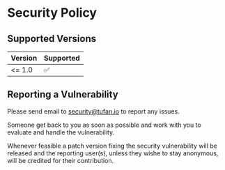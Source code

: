 # Security Policy

## Supported Versions

| Version | Supported          |
| ------- | ------------------ |
| <= 1.0  | :white_check_mark: |

## Reporting a Vulnerability

Please send email to security@tufan.io to report any issues.

Someone get back to you as soon as possible and work with you
to evaluate and handle the vulnerability.

Whenever feasible a patch version fixing the security
vulnerability will be released and the reporting user(s),
unless they wishe to stay anonymous, will be credited for
their contribution.
